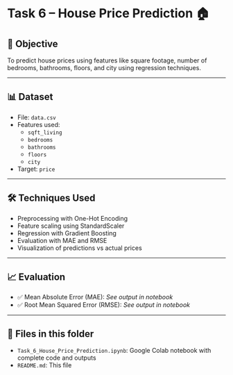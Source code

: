 # Task 6 – House Price Prediction 🏠

## 🎯 Objective
To predict house prices using features like square footage, number of bedrooms, bathrooms, floors, and city using regression techniques.

---

## 📊 Dataset
- File: `data.csv`
- Features used: 
  - `sqft_living`
  - `bedrooms`
  - `bathrooms`
  - `floors`
  - `city`
- Target: `price`

---

## 🛠️ Techniques Used
- Preprocessing with One-Hot Encoding
- Feature scaling using StandardScaler
- Regression with Gradient Boosting
- Evaluation with MAE and RMSE
- Visualization of predictions vs actual prices

---

## 📈 Evaluation
- ✅ Mean Absolute Error (MAE): _See output in notebook_
- ✅ Root Mean Squared Error (RMSE): _See output in notebook_

---

## 📁 Files in this folder
- `Task_6_House_Price_Prediction.ipynb`: Google Colab notebook with complete code and outputs
- `README.md`: This file
